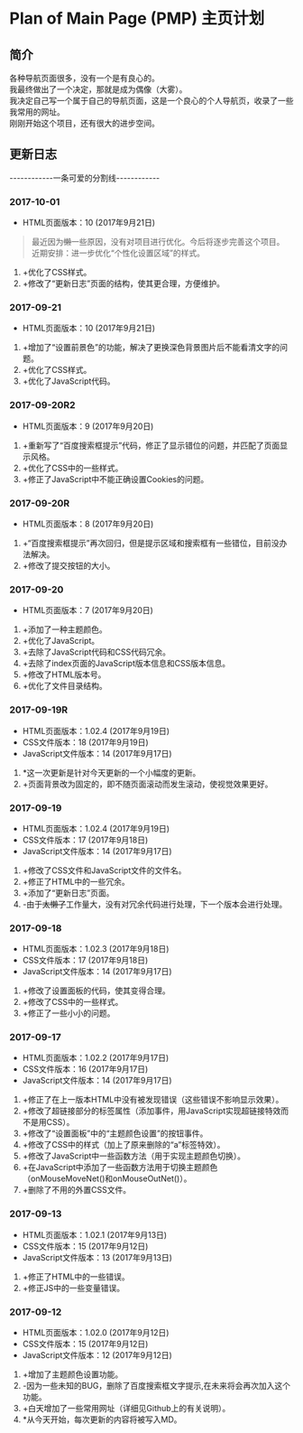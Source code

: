 # Plan of Main Page (PMP) 主页计划
## 简介
各种导航页面很多，没有一个是有良心的。  
我最终做出了一个决定，那就是成为偶像（大雾）。  
我决定自己写一个属于自己的导航页面，这是一个良心的个人导航页，收录了一些我常用的网址。  
刚刚开始这个项目，还有很大的进步空间。
## 更新日志
------------一条可爱的分割线------------
### 2017-10-01
* HTML页面版本：10 (2017年9月21日)
> 最近因为~~懒~~一些原因，没有对项目进行优化。今后将逐步完善这个项目。   
> 近期安排：进一步优化“个性化设置区域”的样式。
1. +优化了CSS样式。
2. +修改了“更新日志”页面的结构，使其更合理，方便维护。

### 2017-09-21
* HTML页面版本：10 (2017年9月21日)
1. +增加了“设置前景色”的功能，解决了更换深色背景图片后不能看清文字的问题。
2. +优化了CSS样式。
3. +优化了JavaScript代码。

### 2017-09-20R2
* HTML页面版本：9 (2017年9月20日)
1. +重新写了“百度搜索框提示”代码，修正了显示错位的问题，并匹配了页面显示风格。
2. +优化了CSS中的一些样式。
3. +修正了JavaScript中不能正确设置Cookies的问题。

### 2017-09-20R
* HTML页面版本：8 (2017年9月20日)
1. +“百度搜索框提示”再次回归，但是提示区域和搜索框有一些错位，目前没办法解决。
2. +修改了提交按钮的大小。

### 2017-09-20
* HTML页面版本：7 (2017年9月20日)
1. +添加了一种主题颜色。
2. +优化了JavaScript。
3. +去除了JavaScript代码和CSS代码冗余。
4. +去除了index页面的JavaScript版本信息和CSS版本信息。
5. +修改了HTML版本号。
6. +优化了文件目录结构。

### 2017-09-19R
* HTML页面版本：1.02.4 (2017年9月19日)
* CSS文件版本：18 (2017年9月19日)
* JavaScript文件版本：14 (2017年9月17日)
1. *这一次更新是针对今天更新的一个小幅度的更新。
2. +页面背景改为固定的，即不随页面滚动而发生滚动，使视觉效果更好。

### 2017-09-19
* HTML页面版本：1.02.4 (2017年9月19日)
* CSS文件版本：17 (2017年9月18日)
* JavaScript文件版本：14 (2017年9月17日)

1. +修改了CSS文件和JavaScript文件的文件名。
2. +修正了HTML中的一些冗余。
3. +添加了“更新日志”页面。
3. -由于~~太懒了~~工作量大，没有对冗余代码进行处理，下一个版本会进行处理。

### 2017-09-18
* HTML页面版本：1.02.3 (2017年9月18日)
* CSS文件版本：17 (2017年9月18日)
* JavaScript文件版本：14 (2017年9月17日)
1. +修改了设置面板的代码，使其变得合理。
2. +修改了CSS中的一些样式。
3. +修正了一些小小的问题。

### 2017-09-17
* HTML页面版本：1.02.2 (2017年9月17日)  
* CSS文件版本：16 (2017年9月17日)  
* JavaScript文件版本：14 (2017年9月17日)
1. +修正了在上一版本HTML中没有被发现错误（这些错误不影响显示效果）。
2. +修改了超链接部分的标签属性（添加事件，用JavaScript实现超链接特效而不是用CSS）。
3. +修改了“设置面板”中的“主题颜色设置”的按钮事件。
4. +修改了CSS中的样式（加上了原来删除的“a”标签特效）。
5. +修改了JavaScript中一些函数方法（用于实现主题颜色切换）。
6. +在JavaScript中添加了一些函数方法用于切换主题颜色（onMouseMoveNet()和onMouseOutNet()）。
7. +删除了不用的外置CSS文件。

### 2017-09-13
* HTML页面版本：1.02.1 (2017年9月13日)  
* CSS文件版本：15 (2017年9月12日)  
* JavaScript文件版本：13 (2017年9月13日)
1. +修正了HTML中的一些错误。
2. +修正JS中的一些变量错误。

### 2017-09-12
* HTML页面版本：1.02.0 (2017年9月12日)  
* CSS文件版本：15 (2017年9月12日)  
* JavaScript文件版本：12 (2017年9月12日)   
1. +增加了主题颜色设置功能。
2. -因为一些未知的BUG，删除了百度搜索框文字提示,在未来将会再次加入这个功能。
3. +白天增加了一些常用网址（详细见Github上的有关说明）。
4. *从今天开始，每次更新的内容将被写入MD。